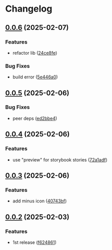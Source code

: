 # Changelog

## [0.0.6](https://github.com/odigos-io/ui-icons/compare/ui-icons-v0.0.5...ui-icons-v0.0.6) (2025-02-07)


### Features

* refactor lib ([24ce8fe](https://github.com/odigos-io/ui-icons/commit/24ce8feb2f78e0d1e895da995e58431681332c38))


### Bug Fixes

* build error ([5e446a0](https://github.com/odigos-io/ui-icons/commit/5e446a0b7a9203d6428272c823c4b2fcbed64dd5))

## [0.0.5](https://github.com/odigos-io/ui-icons/compare/ui-icons-v0.0.4...ui-icons-v0.0.5) (2025-02-06)


### Bug Fixes

* peer deps ([ed2bbe4](https://github.com/odigos-io/ui-icons/commit/ed2bbe464e8449c4c383b89c7e016d9112fa599c))

## [0.0.4](https://github.com/odigos-io/ui-icons/compare/ui-icons-v0.0.3...ui-icons-v0.0.4) (2025-02-06)


### Features

* use "preview" for storybook stories ([72a1adf](https://github.com/odigos-io/ui-icons/commit/72a1adf7194e50441dd74de11f77310f12972314))

## [0.0.3](https://github.com/odigos-io/ui-icons/compare/ui-icons-v0.0.2...ui-icons-v0.0.3) (2025-02-06)


### Features

* add minus icon ([40743bf](https://github.com/odigos-io/ui-icons/commit/40743bfa0de92e976d6e7ebc0c69392ccc5d6e89))

## [0.0.2](https://github.com/odigos-io/ui-icons/compare/ui-icons-v0.0.1...ui-icons-v0.0.2) (2025-02-03)


### Features

* 1st release ([f624861](https://github.com/odigos-io/ui-icons/commit/f624861109f2e67943bc6c011a2eb3086314394d))
